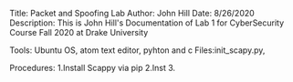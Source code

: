 Title: Packet and Spoofing Lab
Author: John Hill
Date: 8/26/2020
Description: This is John Hill's Documentation of Lab 1 for CyberSecurity Course Fall 2020 at Drake University 

Tools: Ubuntu OS, atom text editor, pyhton and c 
Files:init_scapy.py,


Procedures:
	1.Install Scappy via pip
	2.Inst
	3.





